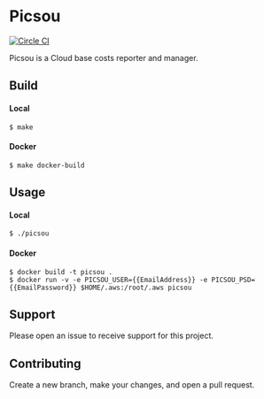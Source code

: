 # Picsou

[![Circle CI](http://ci.ironmann.io/gh/scality/picsou.svg?style=svg)](http://ci.ironmann.io/gh/scality/picsou)

Picsou is a Cloud base costs reporter and manager.

## Build

#### Local

```
$ make
```

#### Docker

```
$ make docker-build
```

## Usage

#### Local

```
$ ./picsou
```

#### Docker

```
$ docker build -t picsou .
$ docker run -v -e PICSOU_USER={{EmailAddress}} -e PICSOU_PSD={{EmailPassword}} $HOME/.aws:/root/.aws picsou
```

## Support

Please open an issue to receive support for this project.

## Contributing

Create a new branch, make your changes, and open a pull request.
